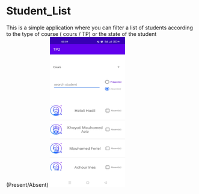 # Student_List
This is a simple application where you can filter a list of students according to the type of course ( cours / TP) or the state of the student (Present/Absent)
<img  src="./ScreenShot1.jpg" width=200 height=400 >
